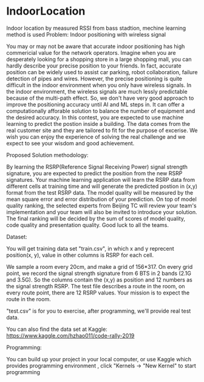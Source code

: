 # IndoorLocation
Indoor location by measured RSSI from bass stadtion, mechine learning method is used
Problem:  Indoor positioning with wireless signal

You may or may not be aware that accurate indoor positioning has high commericial value for the network operators. Imagine when you are desperately looking for a shopping store in a large shopping mall, you can hardly describe your precise position to your friends. In fact, accurate position can be widely used to assist car parking, robot collaboration, failure detection of pipes and wires.  However, the precise positioning is quite difficult in the indoor environment when you only have wireless signals. In the indoor environment, the wireless signals are much lessly predictable because of the multi-path effect. So, we don't have very good approach to improve the positioning accuracy until AI and ML steps in. It can offer a computationally afforable solution to balance the number of equipment and the desired accuracy.  In this contest, you are expected to use machine learning to predict the postion inside a building. The data comes from the real customer site and they are tailored to fit for the purpose of excerise. We wish you can enjoy the experience of solving the real challenge and we expect to see your wisdom and good achievement.

Proposed Solution methodology:

By learning the RSRP(Reference Signal Receiving Power) signal strength signature, you are expected to predict the position from the new RSRP signatures. Your machine learning application will learn the RSRP data from different cells at training time and will generate the predicted postion in (x,y) format from the test RSRP data. The model quality will be measured by the mean square error and error distribution of your prediction. On top of model quality ranking, the selected experts from Beijing TC will review your team's implementation and your team will also be invited to introduce your solution. The final ranking will be decided by the sum of scores of model quality, code quality and presentation quality. Good luck to all the teams.

Dataset:

You will get training data set "train.csv", in which x and y reprecent position(x, y), value in other columns is RSRP for each cell.

We sample a room every 20cm, and make a grid of 156*317. On every grid point, we record the signal strength signature from 6 BTS in 2 bands (2.1G and 3.5G). So the columns contain the (x,y) as position and 12 numbers as the signal strength RSRP. The test file describes a route in the room, on every route point, there are 12 RSRP values. Your mission is to expect the route in the room.

"test.csv" is for you to exercise, after programming, we'll provide real test data.

You can also find the data set at Kaggle:
https://www.kaggle.com/hzhao011/code-rally-2019

 
Programming:

You can build up your project in your local computer, or use Kaggle which provides programming environment ​, click "Kernels -> "New Kernel" to start programming

 
